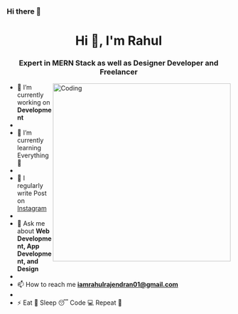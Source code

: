 ### Hi there 👋


<h1 align="center">Hi 👋, I'm Rahul</h1>
<h3 align="center">Expert in MERN Stack as well as Designer Developer and Freelancer</h3>

<img align="right" alt="Coding" width="400" src="https://camo.githubusercontent.com/19db51af5f90f1b152bc0b9078f5fe97053955be5074f03f17019c70345bdcdb/68747470733a2f2f6d69726f2e6d656469756d2e636f6d2f6d61782f313336302f302a37513379765349765f7430696f4a2d5a2e676966">





- 🔭 I’m currently working on **Development**
- 
- 🌱 I’m currently learning Everything 🤣
- 
- 📝 I regularly write Post on [Instagram](https://www.instagram.com/iamrahul.r1/)
- 
- 💬 Ask me about **Web Development, App Development, and Design**
- 
- 📫 How to reach me **iamrahulrajendran01@gmail.com**
- 
- ⚡ Eat 🍔 Sleep 😴 Code 💻 Repeat 🔁
  
